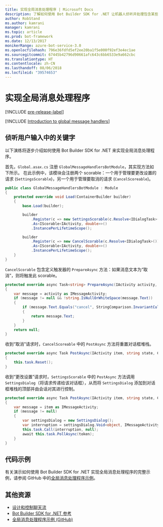 ```yaml
---
title: 实现全局消息处理程序 | Microsoft Docs
description: 了解如何使用 Bot Builder SDK for .NET 让机器人侦听并处理包含某些关键字的用户输入。
author: RobStand
ms.author: kamrani
manager: kamrani
ms.topic: article
ms.prod: bot-framework
ms.date: 12/13/2017
monikerRange: azure-bot-service-3.0
ms.openlocfilehash: 796e36fdfd5ef2ee20ba1f5e000f92ef3e4ec1ae
ms.sourcegitcommit: 67445b42796d90661afc643c6bb6533e9a662cbc
ms.translationtype: HT
ms.contentlocale: zh-CN
ms.lasthandoff: 08/06/2018
ms.locfileid: "39574653"
---
```

# <a name="implement-global-message-handlers"></a>实现全局消息处理程序

[!INCLUDE [pre-release-label](../includes/pre-release-label-v3.md)]

[!INCLUDE [Introduction to global message handlers](../includes/snippet-global-handlers-intro.md)]

## <a name="listen-for-keywords-in-user-input"></a>侦听用户输入中的关键字

以下演练将逐步介绍如何使用 Bot Builder SDK for .NET 来实现全局消息处理程序。

首先，`Global.asax.cs` 注册 `GlobalMessageHandlersBotModule`，其实现方法如下所示。 在此示例中，该模块会注册两个 scorable：一个用于管理要更改设置的请求 (`SettingsScorable`)，另一个用于管理要取消的请求 (`CancelScoreable`)。

```cs
public class GlobalMessageHandlersBotModule : Module
{
    protected override void Load(ContainerBuilder builder)
    {
        base.Load(builder);

        builder
            .Register(c => new SettingsScorable(c.Resolve<IDialogTask>()))
            .As<IScorable<IActivity, double>>()
            .InstancePerLifetimeScope();

        builder
            .Register(c => new CancelScorable(c.Resolve<IDialogTask>()))
            .As<IScorable<IActivity, double>>()
            .InstancePerLifetimeScope();
    }
}
```

`CancelScorable` 包含定义触发器的 `PrepareAsync` 方法：如果消息文本为“取消”，则将触发此 scorable。

```cs
protected override async Task<string> PrepareAsync(IActivity activity, CancellationToken token)
{
    var message = activity as IMessageActivity;
    if (message != null && !string.IsNullOrWhiteSpace(message.Text))
    {
        if (message.Text.Equals("cancel", StringComparison.InvariantCultureIgnoreCase))
        {
            return message.Text;
        }
    }
    return null;
}
```

收到“取消”请求时，`CancelScoreable` 中的 `PostAsync` 方法将重置对话框堆栈。 

```cs
protected override async Task PostAsync(IActivity item, string state, CancellationToken token)
{
    this.task.Reset();
}
```

收到“更改设置”请求时，`SettingsScorable` 中的 `PostAsync` 方法调用 `SettingsDialog`（将请求传递给该对话框），从而将 `SettingsDialog` 添加到对话框堆栈的顶部并由会话对其进行控制。

```cs
protected override async Task PostAsync(IActivity item, string state, CancellationToken token)
{
    var message = item as IMessageActivity;
    if (message != null)
    {
        var settingsDialog = new SettingsDialog();
        var interruption = settingsDialog.Void<object, IMessageActivity>();
        this.task.Call(interruption, null);
        await this.task.PollAsync(token);
    }
}
```

## <a name="sample-code"></a>代码示例

有关演示如何使用 Bot Builder SDK for .NET 实现全局消息处理程序的完整示例，请参阅 GitHub 中的<a href="https://github.com/Microsoft/BotBuilder-Samples/tree/master/CSharp/core-GlobalMessageHandlers" target="_blank">全局消息处理程序示例</a>。

## <a name="additional-resources"></a>其他资源

- [设计和控制聊天流](../bot-service-design-conversation-flow.md)
- <a href="/dotnet/api/?view=botbuilder-3.12.2.4" target="_blank">Bot Builder SDK for .NET 参考</a>
- <a href="https://github.com/Microsoft/BotBuilder-Samples/tree/master/CSharp/core-GlobalMessageHandlers" target="_blank">全局消息处理程序示例 (GitHub)</a>
